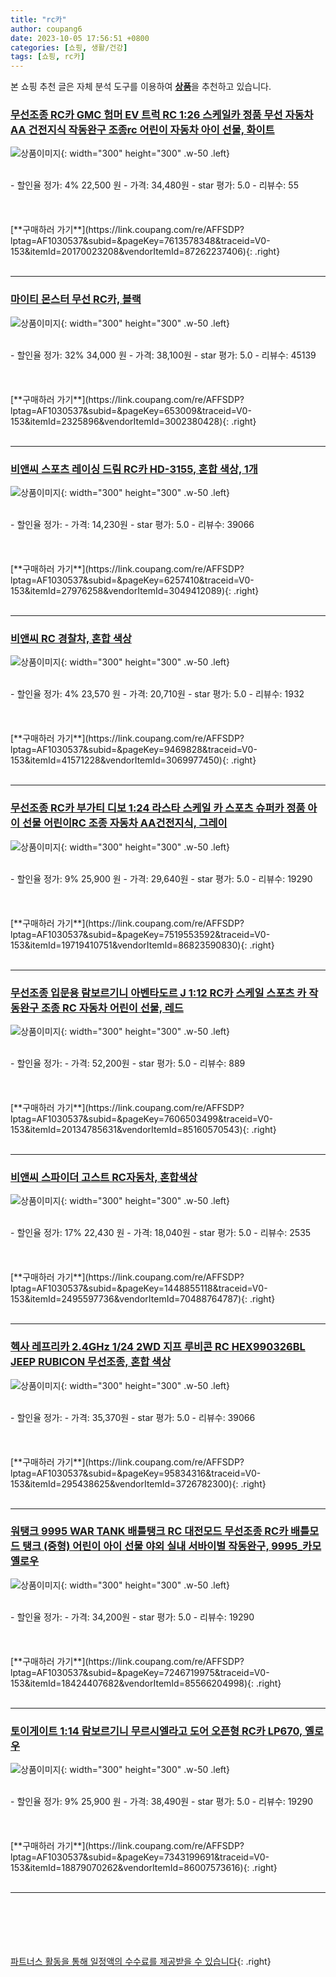 ```yaml
---
title: "rc카"
author: coupang6
date: 2023-10-05 17:56:51 +0800
categories: [쇼핑, 생활/건강]
tags: [쇼핑, rc카]
---
```


본 쇼핑 추천 글은 자체 분석 도구를 이용하여 [**상품**](https://link.coupang.com/a/bao1ui)을 추천하고 있습니다.

### [무선조종 RC카 GMC 험머 EV 트럭 RC 1:26 스케일카 정품 무선 자동차 AA 건전지식 작동완구 조종rc 어린이 자동차 아이 선물, 화이트](https://link.coupang.com/re/AFFSDP?lptag=AF1030537&subid=&pageKey=7613578348&traceid=V0-153&itemId=20170023208&vendorItemId=87262237406)

![상품이미지](https://thumbnail6.coupangcdn.com/thumbnails/remote/230x230ex/image/vendor_inventory/2be0/4687e558add2ef95f864b8b3a77e5724dda5821cafa510d1e2bb5d21868c.jpg){: width="300" height="300" .w-50 .left}


<br>
- 할인율 정가: 4%  22,500   원
- 가격: 34,480원
- star 평가: 5.0
- 리뷰수: 55
<br>
<br>
<br>
<br>
[**구매하러 가기**](https://link.coupang.com/re/AFFSDP?lptag=AF1030537&subid=&pageKey=7613578348&traceid=V0-153&itemId=20170023208&vendorItemId=87262237406){: .right}
<br>
<br>

---

### [마이티 몬스터 무선 RC카, 블랙](https://link.coupang.com/re/AFFSDP?lptag=AF1030537&subid=&pageKey=653009&traceid=V0-153&itemId=2325896&vendorItemId=3002380428)

![상품이미지](https://thumbnail6.coupangcdn.com/thumbnails/remote/230x230ex/image/retail/images/4274028198973897-756192cf-67b0-43c5-b880-670419425954.jpg){: width="300" height="300" .w-50 .left}


<br>
- 할인율 정가: 32%  34,000   원
- 가격: 38,100원
- star 평가: 5.0
- 리뷰수: 45139
<br>
<br>
<br>
<br>
[**구매하러 가기**](https://link.coupang.com/re/AFFSDP?lptag=AF1030537&subid=&pageKey=653009&traceid=V0-153&itemId=2325896&vendorItemId=3002380428){: .right}
<br>
<br>

---

### [비앤씨 스포츠 레이싱 드림 RC카 HD-3155, 혼합 색상, 1개](https://link.coupang.com/re/AFFSDP?lptag=AF1030537&subid=&pageKey=6257410&traceid=V0-153&itemId=27976258&vendorItemId=3049412089)

![상품이미지](https://thumbnail10.coupangcdn.com/thumbnails/remote/230x230ex/image/retail/images/1750324433828378-75a5ea0a-6973-40c4-9d4a-02bae14f8cde.jpg){: width="300" height="300" .w-50 .left}


<br>
- 할인율 정가: 
- 가격: 14,230원
- star 평가: 5.0
- 리뷰수: 39066
<br>
<br>
<br>
<br>
[**구매하러 가기**](https://link.coupang.com/re/AFFSDP?lptag=AF1030537&subid=&pageKey=6257410&traceid=V0-153&itemId=27976258&vendorItemId=3049412089){: .right}
<br>
<br>

---

### [비앤씨 RC 경찰차, 혼합 색상](https://link.coupang.com/re/AFFSDP?lptag=AF1030537&subid=&pageKey=9469828&traceid=V0-153&itemId=41571228&vendorItemId=3069977450)

![상품이미지](https://thumbnail8.coupangcdn.com/thumbnails/remote/230x230ex/image/product/image/vendoritem/2018/09/05/3069977450/ed3266e4-dc4f-494d-a091-75ced43f8900.jpg){: width="300" height="300" .w-50 .left}


<br>
- 할인율 정가: 4%  23,570   원
- 가격: 20,710원
- star 평가: 5.0
- 리뷰수: 1932
<br>
<br>
<br>
<br>
[**구매하러 가기**](https://link.coupang.com/re/AFFSDP?lptag=AF1030537&subid=&pageKey=9469828&traceid=V0-153&itemId=41571228&vendorItemId=3069977450){: .right}
<br>
<br>

---

### [무선조종 RC카 부가티 디보 1:24 라스타 스케일 카 스포츠 슈퍼카 정품 아이 선물 어린이RC 조종 자동차 AA건전지식, 그레이](https://link.coupang.com/re/AFFSDP?lptag=AF1030537&subid=&pageKey=7519553592&traceid=V0-153&itemId=19719410751&vendorItemId=86823590830)

![상품이미지](https://thumbnail6.coupangcdn.com/thumbnails/remote/230x230ex/image/vendor_inventory/7695/f1f1de3405a531d146539d297178dd9e766ab4f4c113103c60d2c1ddcb03.jpg){: width="300" height="300" .w-50 .left}


<br>
- 할인율 정가: 9%  25,900   원
- 가격: 29,640원
- star 평가: 5.0
- 리뷰수: 19290
<br>
<br>
<br>
<br>
[**구매하러 가기**](https://link.coupang.com/re/AFFSDP?lptag=AF1030537&subid=&pageKey=7519553592&traceid=V0-153&itemId=19719410751&vendorItemId=86823590830){: .right}
<br>
<br>

---

### [무선조종 입문용 람보르기니 아벤타도르 J 1:12 RC카 스케일 스포츠 카 작동완구 조종 RC 자동차 어린이 선물, 레드](https://link.coupang.com/re/AFFSDP?lptag=AF1030537&subid=&pageKey=7606503499&traceid=V0-153&itemId=20134785631&vendorItemId=85160570543)

![상품이미지](https://thumbnail9.coupangcdn.com/thumbnails/remote/230x230ex/image/vendor_inventory/5e53/d4eed0b08d23eddce4481cd9e9437aa8af485d67b26796d0be7e57f5c648.jpg){: width="300" height="300" .w-50 .left}


<br>
- 할인율 정가: 
- 가격: 52,200원
- star 평가: 5.0
- 리뷰수: 889
<br>
<br>
<br>
<br>
[**구매하러 가기**](https://link.coupang.com/re/AFFSDP?lptag=AF1030537&subid=&pageKey=7606503499&traceid=V0-153&itemId=20134785631&vendorItemId=85160570543){: .right}
<br>
<br>

---

### [비앤씨 스파이더 고스트 RC자동차, 혼합색상](https://link.coupang.com/re/AFFSDP?lptag=AF1030537&subid=&pageKey=1448855118&traceid=V0-153&itemId=2495597736&vendorItemId=70488764787)

![상품이미지](https://thumbnail7.coupangcdn.com/thumbnails/remote/230x230ex/image/retail/images/4420093445186383-4caa2f6a-9d59-4382-886d-e75dfbb624f1.jpg){: width="300" height="300" .w-50 .left}


<br>
- 할인율 정가: 17%  22,430   원
- 가격: 18,040원
- star 평가: 5.0
- 리뷰수: 2535
<br>
<br>
<br>
<br>
[**구매하러 가기**](https://link.coupang.com/re/AFFSDP?lptag=AF1030537&subid=&pageKey=1448855118&traceid=V0-153&itemId=2495597736&vendorItemId=70488764787){: .right}
<br>
<br>

---

### [헥사 레프리카 2.4GHz 1/24 2WD 지프 루비콘 RC HEX990326BL JEEP RUBICON 무선조종, 혼합 색상](https://link.coupang.com/re/AFFSDP?lptag=AF1030537&subid=&pageKey=95834316&traceid=V0-153&itemId=295438625&vendorItemId=3726782300)

![상품이미지](https://thumbnail9.coupangcdn.com/thumbnails/remote/230x230ex/image/retail/images/1220182115508859-e62fce97-49de-41a2-adb4-5031931c3e98.jpg){: width="300" height="300" .w-50 .left}


<br>
- 할인율 정가: 
- 가격: 35,370원
- star 평가: 5.0
- 리뷰수: 39066
<br>
<br>
<br>
<br>
[**구매하러 가기**](https://link.coupang.com/re/AFFSDP?lptag=AF1030537&subid=&pageKey=95834316&traceid=V0-153&itemId=295438625&vendorItemId=3726782300){: .right}
<br>
<br>

---

### [워탱크 9995 WAR TANK 배틀탱크 RC 대전모드 무선조종 RC카 배틀모드 탱크 (중형) 어린이 아이 선물 야외 실내 서바이벌 작동완구, 9995_카모옐로우](https://link.coupang.com/re/AFFSDP?lptag=AF1030537&subid=&pageKey=7246719975&traceid=V0-153&itemId=18424407682&vendorItemId=85566204998)

![상품이미지](https://thumbnail8.coupangcdn.com/thumbnails/remote/230x230ex/image/vendor_inventory/7dfb/a5793c94d77c8a7de96225b193f34f83149ebc56cc9fea5255e381531bad.jpg){: width="300" height="300" .w-50 .left}


<br>
- 할인율 정가: 
- 가격: 34,200원
- star 평가: 5.0
- 리뷰수: 19290
<br>
<br>
<br>
<br>
[**구매하러 가기**](https://link.coupang.com/re/AFFSDP?lptag=AF1030537&subid=&pageKey=7246719975&traceid=V0-153&itemId=18424407682&vendorItemId=85566204998){: .right}
<br>
<br>

---

### [토이게이트 1:14 람보르기니 무르시엘라고 도어 오픈형 RC카 LP670, 옐로우](https://link.coupang.com/re/AFFSDP?lptag=AF1030537&subid=&pageKey=7343199691&traceid=V0-153&itemId=18879070262&vendorItemId=86007573616)

![상품이미지](https://thumbnail6.coupangcdn.com/thumbnails/remote/230x230ex/image/retail/images/2023/05/18/9/1/c721735e-6da7-4604-849e-e44ae5628a9a.jpg){: width="300" height="300" .w-50 .left}


<br>
- 할인율 정가: 9%  25,900   원
- 가격: 38,490원
- star 평가: 5.0
- 리뷰수: 19290
<br>
<br>
<br>
<br>
[**구매하러 가기**](https://link.coupang.com/re/AFFSDP?lptag=AF1030537&subid=&pageKey=7343199691&traceid=V0-153&itemId=18879070262&vendorItemId=86007573616){: .right}
<br>
<br>

---
<br><br><br><br><br> [파트너스 활동을 통해 일정액의 수수료를 제공받을 수 있습니다](https://link.coupang.com/a/bao1ui){: .right}